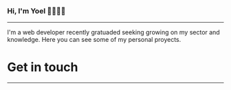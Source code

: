 ### Hi, I'm Yoel 👋🧑🏽‍💻

<hr>

I'm a web developer recently gratuaded seeking growing on my sector and knowledge.
Here you can see some of my personal proyects.

<h1>Get in touch</h1>
<hr>

<!--
**95yoel/95yoel** is a ✨ _special_ ✨ repository because its `README.md` (this file) appears on your GitHub profile.

Here are some ideas to get you started:

- 🔭 I’m currently working on ...
- 🌱 I’m currently learning ...
- 👯 I’m looking to collaborate on ...
- 🤔 I’m looking for help with ...
- 💬 Ask me about ...
- 📫 How to reach me: ...
- 😄 Pronouns: ...
- ⚡ Fun fact: ...
-->
